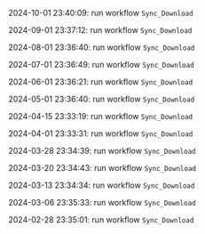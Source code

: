 2024-10-01 23:40:09: run workflow `Sync_Download` 

2024-09-01 23:37:12: run workflow `Sync_Download` 

2024-08-01 23:36:40: run workflow `Sync_Download` 

2024-07-01 23:36:49: run workflow `Sync_Download` 

2024-06-01 23:36:21: run workflow `Sync_Download` 

2024-05-01 23:36:40: run workflow `Sync_Download` 

2024-04-15 23:33:19: run workflow `Sync_Download` 

2024-04-01 23:33:31: run workflow `Sync_Download` 

2024-03-28 23:34:39: run workflow `Sync_Download` 

2024-03-20 23:34:43: run workflow `Sync_Download` 

2024-03-13 23:34:34: run workflow `Sync_Download` 

2024-03-06 23:35:33: run workflow `Sync_Download` 

2024-02-28 23:35:01: run workflow `Sync_Download` 


